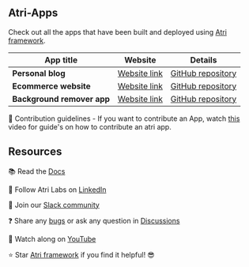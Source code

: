 ## Atri-Apps


Check out all the apps that have been built and deployed using [Atri framework](https://github.com/Atri-Labs/atrilabs-engine). 

| App title                            | Website                               | Details                               |
| ------------------------------- | --------------------------------------- | --------------------------------------- |
| **Personal blog**             | [Website link](https://atri-apps.github.io/personal_blog/)                  | [GitHub repository](https://github.com/Atri-Apps/personal_blog)                 |
| **Ecommerce website** | [Website link](https://atri-apps.github.io/full_stack_ecommerce_website)                   | [GitHub repository](https://github.com/Atri-Apps/full_stack_ecommerce_website)            |
| **Background remover app**         | [Website link](https://atri-apps.github.io/custom_background/) | [GitHub repository](https://github.com/Atri-Apps/custom_background)               |



🌈 Contribution guidelines - If you want to contribute an App, watch [this](https://youtu.be/W4Cgd5Ziffc) video for guide's on how to contribute an atri app.


## Resources

📚 Read the [Docs](https://docs.atrilabs.com/)

🧭 Follow Atri Labs on [LinkedIn](https://www.linkedin.com/company/atri-labs)

💬 Join our [Slack community](https://join.slack.com/t/atricommunity/shared_invite/zt-1e756m1at-bZBxngvw7KWWO0riI4pc0w)

❓ Share any [bugs](https://github.com/Atri-Apps/personal_blog/issues) or ask any question in [Discussions](https://github.com/Atri-Apps/personal_blog/discussions)

🎥 Watch along on [YouTube](https://www.youtube.com/channel/UC1uR2Q5x_8olWS_Y4PdK1Bw)

⭐️ Star [Atri framework](https://github.com/Atri-Labs/atrilabs-engine) if you find it helpful! 😎

